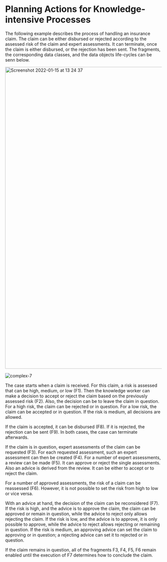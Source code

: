 # Planning Actions for Knowledge-intensive Processes

The following example describes the process of handling an insurance claim. The claim can be either disbursed or rejected according to the assessed risk of the claim and expert assessments. It can terminate, once the claim is either disbursed, or the rejection has been sent. The fragments, the corresponding data classes, and the data objects life-cycles can be senn below.

<img width="971" alt="Screenshot 2022-01-15 at 13 24 37" src="https://user-images.githubusercontent.com/32839252/149626405-99ff199d-f572-4c50-9849-f11edd615d3c.png">

![complex-7](https://user-images.githubusercontent.com/32839252/149667038-a75b633a-d95d-4216-bcdf-a5530472c9ed.png)

The case starts when a claim is received. For this claim, a risk is assessed that can be high, medium, or low (F1). Then the knowledge worker can make a decision to accept or reject the claim based on the previously assessed risk (F2). Also, the decision can be to leave the claim in question. For a high risk, the claim can be rejected or in question. For a low risk, the claim can be accepted or in question. If the risk is medium, all decisions are allowed.

If the claim is accepted, it can be disbursed (F8). If it is rejected, the rejection can be sent (F9). In both cases, the case can terminate afterwards.

If the claim is in question, expert assessments of the claim can be requested (F3). For each requested assessment, such an expert assessment can then be created (F4). For a number of expert assessments, a review can be made (F5). It can approve or reject the single assessments. Also an advice is derived from the review. It can be either to accept or to reject the claim.

For a number of approved assessments, the risk of a claim can be reassessed (F6). However, it is not possible to set the risk from high to low or vice versa.

With an advice at hand, the decision of the claim can be reconsidered (F7). If the risk is high, and the advice is to approve the claim, the claim can be approved or remain in question, while the advice to reject only allows rejecting the claim. If the risk is low, and the advice is to approve, it is only possible to approve, while the advice to reject allows rejecting or remaining in question. If the risk is medium, an approving advice can set the claim to approving or in question; a rejecting advice can set it to rejected or in question.

If the claim remains in question, all of the fragments F3, F4, F5, F6 remain enabled until the execution of F7 determines how to conclude the claim.
